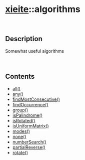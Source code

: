 # [xieite](./xieite.md)\:\:algorithms

&nbsp;

## Description
Somewhat useful algorithms

&nbsp;

## Contents
- [all\(\)](./namespaces/algorithms/all.md)
- [any\(\)](./namespaces/algorithms/any.md)
- [findMostConsecutive\(\)](./namespaces/algorithms/find_most_consecutive.md)
- [findOccurrence\(\)](./namespaces/algorithms/find_occurrence.md)
- [group\(\)](./namespaces/algorithms/group.md)
- [isPalindrome\(\)](./namespaces/algorithms/is_palindrome.md)
- [isRotated\(\)](./namespaces/algorithms/is_rotated.md)
- [isUniformMatrix\(\)](./namespaces/is_uniform_matrix.md)
- [modes\(\)](./namespaces/algorithms/modes.md)
- [none\(\)](./namespaces/algorithms/none.md)
- [numberSearch\(\)](./namespaces/algorithms/number_search.md)
- [partialReverse\(\)](./namespaces/algorithms/partial_reverse.md)
- [rotate\(\)](./namespaces/algorithms/rotate.md)
